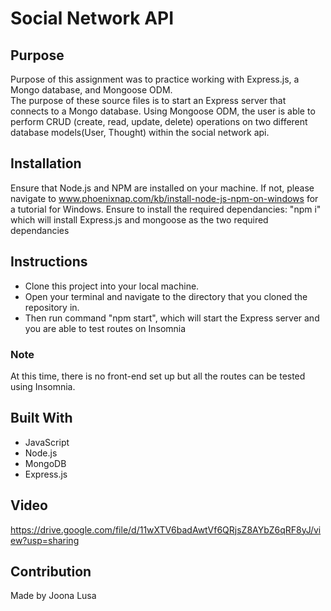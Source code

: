 # Social Network API

## Purpose

Purpose of this assignment was to practice working with Express.js, a Mongo database, and Mongoose ODM.  
The purpose of these source files is to start an Express server that connects to a Mongo database. Using Mongoose ODM, the user is able to perform CRUD (create, read, update, delete) operations on two different database models(User, Thought) within the social network api.

## Installation

Ensure that Node.js and NPM are installed on your machine. If not, please navigate to www.phoenixnap.com/kb/install-node-js-npm-on-windows for a tutorial for Windows.
Ensure to install the required dependancies: "npm i" which will install Express.js and mongoose as the two required dependancies

## Instructions

- Clone this project into your local machine.
- Open your terminal and navigate to the directory that you cloned the repository in.
- Then run command "npm start", which will start the Express server and you are able to test routes on Insomnia

### Note

At this time, there is no front-end set up but all the routes can be tested using Insomnia.

## Built With

- JavaScript
- Node.js
- MongoDB
- Express.js

## Video

https://drive.google.com/file/d/11wXTV6badAwtVf6QRjsZ8AYbZ6qRF8yJ/view?usp=sharing

## Contribution

Made by Joona Lusa
